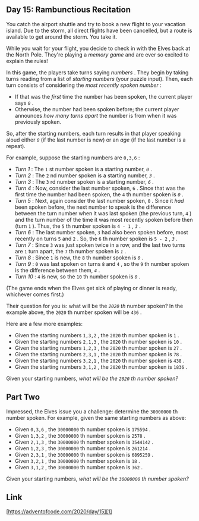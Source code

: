 ## Day 15: Rambunctious Recitation

You catch the airport shuttle and try to book a new flight to your vacation island. Due to the storm, all direct flights have been cancelled, but a route is available to get around the storm. You take it.

While you wait for your flight, you decide to check in with the Elves back at the North Pole. They're playing a _memory game_ and are ever so excited to explain the rules!

In this game, the players take turns saying _numbers_ . They begin by taking turns reading from a list of _starting numbers_ (your puzzle input). Then, each turn consists of considering the _most recently spoken number_ :

- If that was the _first_ time the number has been spoken, the current player says _`0`_ .
- Otherwise, the number had been spoken before; the current player announces _how many turns apart_ the number is from when it was previously spoken.

So, after the starting numbers, each turn results in that player speaking aloud either _`0`_ (if the last number is new) or an _age_ (if the last number is a repeat).

For example, suppose the starting numbers are `0,3,6` :

- _Turn 1_ : The `1` st number spoken is a starting number, _`0`_ .
- _Turn 2_ : The `2` nd number spoken is a starting number, _`3`_ .
- _Turn 3_ : The `3` rd number spoken is a starting number, _`6`_ .
- _Turn 4_ : Now, consider the last number spoken, `6` . Since that was the first time the number had been spoken, the `4` th number spoken is _`0`_ .
- _Turn 5_ : Next, again consider the last number spoken, `0` . Since it _had_ been spoken before, the next number to speak is the difference between the turn number when it was last spoken (the previous turn, `4` ) and the turn number of the time it was most recently spoken before then (turn `1` ). Thus, the `5` th number spoken is `4 - 1` , _`3`_ .
- _Turn 6_ : The last number spoken, `3` had also been spoken before, most recently on turns `5` and `2` . So, the `6` th number spoken is `5 - 2` , _`3`_ .
- _Turn 7_ : Since `3` was just spoken twice in a row, and the last two turns are `1` turn apart, the `7` th number spoken is _`1`_ .
- _Turn 8_ : Since `1` is new, the `8` th number spoken is _`0`_ .
- _Turn 9_ : `0` was last spoken on turns `8` and `4` , so the `9` th number spoken is the difference between them, _`4`_ .
- _Turn 10_ : `4` is new, so the `10` th number spoken is _`0`_ .

(The game ends when the Elves get sick of playing or dinner is ready, whichever comes first.)

Their question for you is: what will be the _`2020` th_ number spoken? In the example above, the `2020` th number spoken will be `436` .

Here are a few more examples:

- Given the starting numbers `1,3,2` , the `2020` th number spoken is `1` .
- Given the starting numbers `2,1,3` , the `2020` th number spoken is `10` .
- Given the starting numbers `1,2,3` , the `2020` th number spoken is `27` .
- Given the starting numbers `2,3,1` , the `2020` th number spoken is `78` .
- Given the starting numbers `3,2,1` , the `2020` th number spoken is `438` .
- Given the starting numbers `3,1,2` , the `2020` th number spoken is `1836` .

Given your starting numbers, _what will be the `2020` th number spoken?_

## Part Two

Impressed, the Elves issue you a challenge: determine the `30000000` th number spoken. For example, given the same starting numbers as above:

- Given `0,3,6` , the `30000000` th number spoken is `175594` .
- Given `1,3,2` , the `30000000` th number spoken is `2578` .
- Given `2,1,3` , the `30000000` th number spoken is `3544142` .
- Given `1,2,3` , the `30000000` th number spoken is `261214` .
- Given `2,3,1` , the `30000000` th number spoken is `6895259` .
- Given `3,2,1` , the `30000000` th number spoken is `18` .
- Given `3,1,2` , the `30000000` th number spoken is `362` .

Given your starting numbers, _what will be the `30000000` th number spoken?_

## Link

[https://adventofcode.com/2020/day/15][1]

[1]: https://adventofcode.com/2020/day/15
